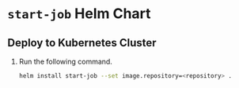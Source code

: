 # `start-job` Helm Chart


## Deploy to Kubernetes Cluster

1. Run the following command.
   ```bash
   helm install start-job --set image.repository=<repository> .
   ```
